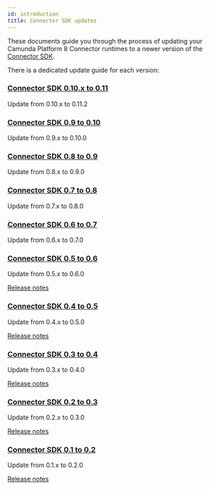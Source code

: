 ```yaml
---
id: introduction
title: Connector SDK updates
---
```


These documents guide you through the process of updating your Camunda Platform 8
Connector runtimes to a newer version of the
[Connector SDK](/components/connectors/custom-built-connectors/connector-sdk.md).

There is a dedicated update guide for each version:

### [Connector SDK 0.10.x to 0.11](../0100-to-0110)

Update from 0.10.x to 0.11.2

### [Connector SDK 0.9 to 0.10](../090-to-0100)

Update from 0.9.x to 0.10.0

### [Connector SDK 0.8 to 0.9](../080-to-090)

Update from 0.8.x to 0.9.0

### [Connector SDK 0.7 to 0.8](../070-to-080)

Update from 0.7.x to 0.8.0

### [Connector SDK 0.6 to 0.7](../060-to-070)

Update from 0.6.x to 0.7.0

### [Connector SDK 0.5 to 0.6](../050-to-060)

Update from 0.5.x to 0.6.0

[Release notes](https://github.com/camunda/connector-sdk/releases/tag/0.6.0)

### [Connector SDK 0.4 to 0.5](../040-to-050)

Update from 0.4.x to 0.5.0

[Release notes](https://github.com/camunda/connector-sdk/releases/tag/0.5.0)

### [Connector SDK 0.3 to 0.4](../030-to-040)

Update from 0.3.x to 0.4.0

[Release notes](https://github.com/camunda/connector-sdk/releases/tag/0.4.0)

### [Connector SDK 0.2 to 0.3](../020-to-030)

Update from 0.2.x to 0.3.0

[Release notes](https://github.com/camunda/connector-sdk/releases/tag/0.3.0)

### [Connector SDK 0.1 to 0.2](../010-to-020)

Update from 0.1.x to 0.2.0

[Release notes](https://github.com/camunda/connector-sdk/releases/tag/0.2.0)
